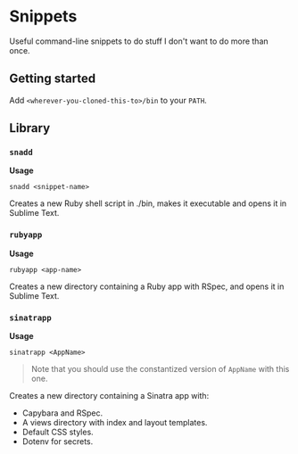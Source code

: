 # Snippets

Useful command-line snippets to do stuff I don't want to do more than once.

## Getting started
Add `<wherever-you-cloned-this-to>/bin` to your `PATH`.

## Library

### `snadd`

**Usage**

`snadd <snippet-name>`

Creates a new Ruby shell script in ./bin, makes it executable and opens it in Sublime Text.

### `rubyapp`

**Usage**

`rubyapp <app-name>`

Creates a new directory containing a Ruby app with RSpec, and opens it in Sublime Text.

### `sinatrapp`

**Usage**

`sinatrapp <AppName>`

> Note that you should use the constantized version of `AppName` with this one.

Creates a new directory containing a Sinatra app with: 

- Capybara and RSpec.
- A views directory with index and layout templates.
- Default CSS styles.
- Dotenv for secrets.